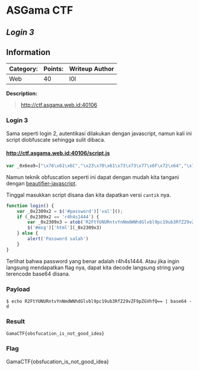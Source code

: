 # __ASGama CTF__ 
## _Login 3_

## Information
**Category:** | **Points:** | **Writeup Author**
--- | --- | ---
Web | 40 | l0l

**Description:** 

> http://ctf.asgama.web.id:40106

### Login 3
Sama seperti login 2, autentikasi dilakukan dengan javascript, namun kali ini script diobfuscate sehingga sulit dibaca.

#### http://ctf.asgama.web.id:40106/script.js
```js
var _0x6ea9=["\x76\x61\x6C","\x23\x70\x61\x73\x73\x77\x6F\x72\x64","\x72\x34\x68\x34\x73\x31\x34\x34\x34","\x52\x32\x46\x74\x59\x55\x4E\x55\x52\x6E\x74\x76\x59\x6E\x4E\x6D\x64\x57\x4E\x68\x64\x47\x6C\x76\x62\x6C\x39\x70\x63\x31\x39\x75\x62\x33\x52\x66\x5A\x32\x39\x76\x5A\x46\x39\x70\x5A\x47\x56\x68\x66\x51\x3D\x3D","\x68\x74\x6D\x6C","\x23\x6D\x73\x67","\x50\x61\x73\x73\x77\x6F\x72\x64\x20\x73\x61\x6C\x61\x68"];function login(){var _0x2309x2=$(_0x6ea9[1])[_0x6ea9[0]]();if(_0x2309x2== _0x6ea9[2]){var _0x2309x3=atob(_0x6ea9[3]);$(_0x6ea9[5])[_0x6ea9[4]](_0x2309x3)}else {alert(_0x6ea9[6])}}
```

Namun teknik obfuscation seperti ini dapat dengan mudah kita tangani dengan [beautifier-javascript](https://beautifier.io/). 

Tinggal masukkan script disana dan kita dapatkan versi `cantik` nya.

```js
function login() {
    var _0x2309x2 = $('#password')['val']();
    if (_0x2309x2 == 'r4h4s1444') {
        var _0x2309x3 = atob('R2FtYUNURntvYnNmdWNhdGlvbl9pc19ub3RfZ29vZF9pZGVhfQ==');
        $('#msg')['html'](_0x2309x3)
    } else {
        alert('Password salah')
    }
}
```

Terlihat bahwa password yang benar adalah r4h4s1444. Atau jika ingin langsung mendapatkan flag nya, dapat kita decode langsung string yang terencode base64 disana.

### Payload
```
$ echo R2FtYUNURntvYnNmdWNhdGlvbl9pc19ub3RfZ29vZF9pZGVhfQ== | base64 -d
```

### Result
```
GamaCTF{obsfucation_is_not_good_idea}
```

### Flag
GamaCTF{obsfucation_is_not_good_idea}


